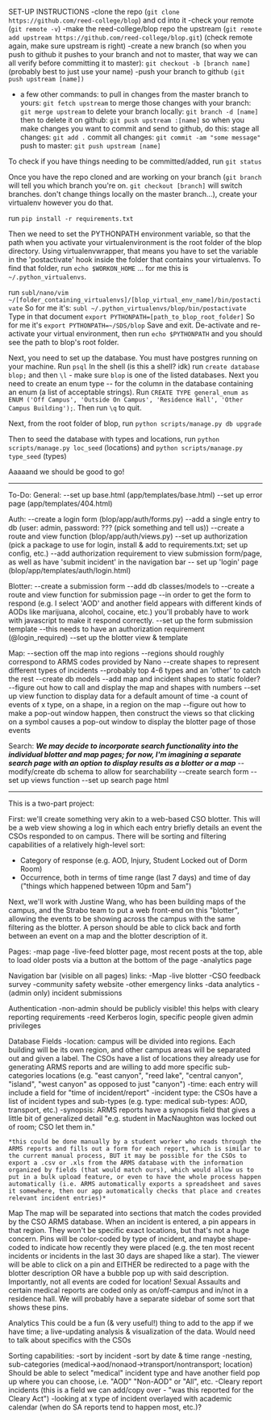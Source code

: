 SET-UP INSTRUCTIONS
-clone the repo (`git clone https://github.com/reed-college/blop`) and cd into it
-check your remote (`git remote -v`)
-make the reed-college/blop repo the upstream (`git remote add upstream https://github.com/reed-college/blop.git`) (check remote again, make sure upstream is right)
-create a new branch (so when you push to github it pushes to your branch and not to master, that way we can all verify before committing it to master): `git checkout -b [branch name]` (probably best to just use your name)
-push your branch to github `(git push upstream [name])`
- a few other commands:
	to pull in changes from the master branch to yours: `git fetch upstream`
	to merge those changes with your branch: `git merge upstream`
	to delete your branch locally: `git branch -d [name]`
	then to delete it on github: `git push upstream :[name]`
so when you make changes you want to commit and send to github, do this:
	stage all changes: `git add .`
	commit all changes: `git commit -am "some message"`
	push to master: `git push upstream [name]`

To check if you have things needing to be committed/added, run `git status`


Once you have the repo cloned and are working on your branch (`git branch` will tell you which branch you're on. `git checkout [branch]` will switch branches. don't change things locally on the master branch...), create your virtualenv however you do that.

run `pip install -r requirements.txt`

Then we need to set the PYTHONPATH environment variable, so that the path when you activate your virtualenvironment is the root folder of the blop directory. Using virtualenvwrapper, that means you have to set the variable in the 'postactivate' hook inside the folder that contains your virtualenvs. To find that folder, run `echo $WORKON_HOME` ... for me this is 
`~/.python_virtualenvs`. 

run `subl/nano/vim ~/[folder_containing_virtualenvs]/[blop_virtual_env_name]/bin/postactivate`
So for me it's: `subl ~/.python_virtualenvs/blop/bin/postactivate`
Type in that document `export PYTHONPATH=[path_to_blop_root_folder]`
So for me it's `export PYTHONPATH=~/SDS/blop`
Save and exit.
De-activate and re-activate your virtual environment, then run `echo $PYTHONPATH` and you should see the path to blop's root folder.

Next, you need to set up the database. You must have postgres running on your machine.
Run `psql`
In the shell (is this a shell? idk) run `create database blop;` and then `\l` - make sure `blop` is one of the listed databases. Next you need to create an enum type -- for the column in the database containing an enum (a list of acceptable strings). Run `CREATE TYPE general_enum as ENUM ('Off Campus', 'Outside On Campus', 'Residence Hall', 'Other Campus Building');`. Then run `\q` to quit.

Next, from the root folder of blop, run `python scripts/manage.py db upgrade`

Then to seed the database with types and locations, run `python scripts/manage.py loc_seed` (locations) and `python scripts/manage.py type_seed` (types)

Aaaaand we should be good to go!





_________________________________________________________________________



To-Do:
General:
	--set up base.html (app/templates/base.html)
	--set up error page (app/templates/404.html) 

Auth:
	--create a login form (blop/app/auth/forms.py)
	--add a single entry to db (user: admin, password: ??? (pick something and tell us))
	--create a route and view function (blop/app/auth/views.py)
	--set up authorization (pick a package to use for login, install & add to requirements.txt; set up config, etc.)
	--add authorization requirement to view submission form/page, as well as have 'submit incident' in the navigation bar
	-- set up 'login' page (blop/app/templates/auth/login.html)

Blotter:
	--create a submission form
	--add db classes/models to
	--create a route and view function for submission page
		--in order to get the form to respond (e.g. I select 'AOD' and another field appears with different kinds of AODs like marijuana, alcohol, cocaine, etc.) you'll probably have to work with javascript to make it respond correctly.
	--set up the form submission template
		--this needs to have an authorization requirement (@login_required)
	--set up the blotter view & template

Map:
	--section off the map into regions
		--regions should roughly correspond to ARMS codes provided by Nano
	--create shapes to represent different types of incidents
		--probably top 4-6 types and an 'other' to catch the rest
	--create db models
	--add map and incident shapes to static folder?
	--figure out how to call and display the map and shapes with numbers
	--set up view function to display data for a default amount of time
		-a count of events of x type, on a shape, in a region on the map
	--figure out how to make a pop-out window happen, then construct the views so that clicking on a symbol causes a pop-out window to display the blotter page of those events

Search:
	***We may decide to incorporate search functionality into the individual blotter and map pages; for now, I'm imagining a separate search page with an option to display results as a blotter or a map***
	--modify/create db schema to allow for searchability
	--create search form
	--set up views function
	--set up search page html 


-------------------------------------------------------------------------------

This is a two-part project:

First: we'll create something very akin to a web-based CSO blotter.  This will be a web view showing a log in which each entry briefly details an event the CSOs responded to on campus. There will be sorting and filtering capabilities of a relatively high-level sort: 

- Category of response (e.g. AOD, Injury, Student Locked out of Dorm Room)
- Occurrence, both in terms of time range (last 7 days) and time of day
  ("things which happened between 10pm and 5am")

Next, we'll work with Justine Wang, who has been building maps of the campus, and the Strabo team to put a web front-end on this "blotter", allowing the events to be showing across the campus with the same filtering as the blotter. A person should be able to click back and forth between an event on a map and the blotter description of it.

Pages:
	-map page
	-live-feed blotter page, most recent posts at the top, able to load older posts via a button at the bottom of the page
	-analytics page


Navigation bar (visible on all pages) links:
	-Map 
	-live blotter
	-CSO feedback survey
	-community safety website
	-other emergency links
	-data analytics
	-(admin only) incident submissions

Authentication
	-non-admin should be publicly visible! this helps with cleary reporting requirements
	-reed Kerberos login, specific people given admin privileges

Database Fields
	-location: campus will be divided into regions. Each building will be its own region, and other campus areas will be separated out and given a label. The CSOs have a list of locations they already use for generating ARMS reports and are willing to add more specific sub-categories locations (e.g. "east canyon", "reed lake", "central canyon", "island", "west canyon" as opposed to just "canyon")
	-time: each entry will include a field for "time of incident/report"
	-incident type: the CSOs have a list of incident types and sub-types (e.g. type: medical sub-types: AOD, transport, etc.)
	-synopsis: ARMS reports have a synopsis field that gives a little bit of generalized detail "e.g. student in MacNaughton was locked out of room; CSO let them in."

	*this could be done manually by a student worker who reads through the ARMS reports and fills out a form for each report, which is similar to the current manual process, BUT it may be possible for the CSOs to export a .csv or .xls from the ARMS database with the information organized by fields (that would match ours), which would allow us to put in a bulk upload feature, or even to have the whole process happen automatically (i.e. ARMS automatically exports a spreadsheet and saves it somewhere, then our app automatically checks that place and creates relevant incident entries)*

Map
	The map will be separated into sections that match the codes provided by the CSO ARMS database. When an incident is entered, a pin appears in that region. They won't be specific exact locations, but that's not a huge concern. Pins will be color-coded by type of incident, and maybe shape-coded to indicate how recently they were placed (e.g. the ten most recent incidents or incidents in the last 30 days are shaped like a star). The viewer will be able to click on a pin and EITHER be redirected to a page with the blotter description OR have a bubble pop up with said description.
	Importantly, not all events are coded for location! Sexual Assaults and certain medical reports are coded only as on/off-campus and in/not in a residence hall. We will probably have a separate sidebar of some sort that shows these pins.


Analytics
	This could be a fun (& very useful!) thing to add to the app if we have time; a live-updating analysis & visualization of the data. Would need to talk about specifics with the CSOs

Sorting capabilities:
	-sort by incident
	-sort by date & time range
	-nesting, sub-categories (medical->aod/nonaod->transport/nontransport; location)
		Should be able to select "medical" incident type and have another field pop up where you can choose, i.e. "AOD" "Non-AOD" or "All", etc.
	-Cleary report incidents (this is a field we can add/copy over - "was this reported for the Cleary Act")
	-looking at x type of incident overlayed with academic calendar (when do SA reports tend to happen most, etc.)?














